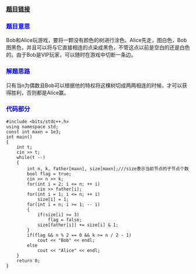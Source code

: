 ### **[题目链接](http://acm.hdu.edu.cn/showproblem.php?pid=6105)**

### <font color=blue>**题目意思**</font>

Bob和Alice玩游戏，要将一颗没有颜色的树进行涂色。Alice先走，图白色，Bob图黑色，并且可以将与它直接相连的点染成黑色，不管这点以前是空白的还是白色的。由于Bob是VIP玩家，可以随时在游戏中切断一条边。

### <font color=blue>**解题思路**</font>

只有当n为偶数且Bob可以根据他的特权将这棵树切成两两相连的时候，才可以获得胜利，否则都是Alice赢。

### <font color=blue>**代码部分**</font>

```
#include <bits/stdc++.h>
using namespace std;
const int maxn = 1e3;
int main()
{
    int t;
    cin >> t;
    while(t --)
    {
        int n, k, father[maxn], size[maxn];///size表示当前节点的子节点个数
        bool flag = true;
        cin >> n >> k;
        for(int i = 2; i <= n; ++ i)
            cin >> father[i];
        for(int i = 1; i <= n; ++ i)
            size[i] = 1;
        for(int i = n; i >= 1; -- i)
        {
            if(size[i] >= 3)
                flag = false;
            size[father[i]] += size[i] & 1;
        }
        if(flag && n % 2 == 0 && k >= n / 2 - 1)
            cout << "Bob" << endl;
        else
            cout << "Alice" << endl;
    }
    return 0;
}

```